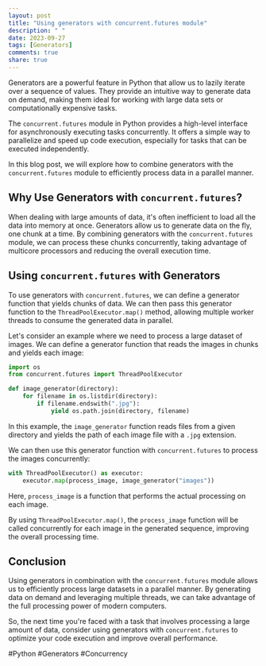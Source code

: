 ```yaml
---
layout: post
title: "Using generators with concurrent.futures module"
description: " "
date: 2023-09-27
tags: [Generators]
comments: true
share: true
---
```


Generators are a powerful feature in Python that allow us to lazily iterate over a sequence of values. They provide an intuitive way to generate data on demand, making them ideal for working with large data sets or computationally expensive tasks. 

The `concurrent.futures` module in Python provides a high-level interface for asynchronously executing tasks concurrently. It offers a simple way to parallelize and speed up code execution, especially for tasks that can be executed independently.

In this blog post, we will explore how to combine generators with the `concurrent.futures` module to efficiently process data in a parallel manner.

## Why Use Generators with `concurrent.futures`?

When dealing with large amounts of data, it's often inefficient to load all the data into memory at once. Generators allow us to generate data on the fly, one chunk at a time. By combining generators with the `concurrent.futures` module, we can process these chunks concurrently, taking advantage of multicore processors and reducing the overall execution time.

## Using `concurrent.futures` with Generators

To use generators with `concurrent.futures`, we can define a generator function that yields chunks of data. We can then pass this generator function to the `ThreadPoolExecutor.map()` method, allowing multiple worker threads to consume the generated data in parallel.

Let's consider an example where we need to process a large dataset of images. We can define a generator function that reads the images in chunks and yields each image:

```python
import os
from concurrent.futures import ThreadPoolExecutor

def image_generator(directory):
    for filename in os.listdir(directory):
        if filename.endswith(".jpg"):
            yield os.path.join(directory, filename)
```

In this example, the `image_generator` function reads files from a given directory and yields the path of each image file with a `.jpg` extension.

We can then use this generator function with `concurrent.futures` to process the images concurrently:

```python
with ThreadPoolExecutor() as executor:
    executor.map(process_image, image_generator("images"))
```

Here, `process_image` is a function that performs the actual processing on each image.

By using `ThreadPoolExecutor.map()`, the `process_image` function will be called concurrently for each image in the generated sequence, improving the overall processing time.

## Conclusion

Using generators in combination with the `concurrent.futures` module allows us to efficiently process large datasets in a parallel manner. By generating data on demand and leveraging multiple threads, we can take advantage of the full processing power of modern computers.

So, the next time you're faced with a task that involves processing a large amount of data, consider using generators with `concurrent.futures` to optimize your code execution and improve overall performance.

#Python #Generators #Concurrency